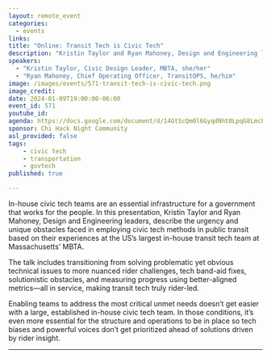 ```yaml
---
layout: remote_event
categories:
  - events
links: 
title: "Online: Transit Tech is Civic Tech"
description: "Kristin Taylor and Ryan Mahoney, Design and Engineering leaders, describe the urgency and unique obstacles faced in employing civic tech methods in public transit based on their experiences at the US’s largest in-house transit tech team at Massachusetts’ MBTA."
speakers:
  - "Kristin Taylor, Civic Design Leader, MBTA, she/her"
  - "Ryan Mahoney, Chief Operating Officer, TransitOPS, he/him"
image: /images/events/571-transit-tech-is-civic-tech.png
image_credit:
date: 2024-01-09T19:00:00-06:00
event_id: 571
youtube_id: 
agenda: https://docs.google.com/document/d/14GtScQm0l6GyqdNht0LpqG8LmcEF7i3COjNJ06PaTj8/edit#
sponsor: Chi Hack Night Community
asl_provided: false
tags: 
    - civic tech
    - transportation
    - govtech
published: true

---
```


In-house civic tech teams are an essential infrastructure for a government that works for the people. In this presentation, Kristin Taylor and Ryan Mahoney, Design and Engineering leaders, describe the urgency and unique obstacles faced in employing civic tech methods in public transit based on their experiences at the US’s largest in-house transit tech team at Massachusetts’ MBTA.

The talk includes transitioning from solving problematic yet obvious technical issues to more nuanced rider challenges, tech band-aid fixes, solutionistic obstacles, and measuring progress using better-aligned metrics—all in service, making transit tech truly rider-led. 

Enabling teams to address the most critical unmet needs doesn’t get easier with a large, established in-house civic tech team. In those conditions, it’s even more essential for the structure and operations to be in place so tech biases and powerful voices don’t get prioritized ahead of solutions driven by rider insight.

---
